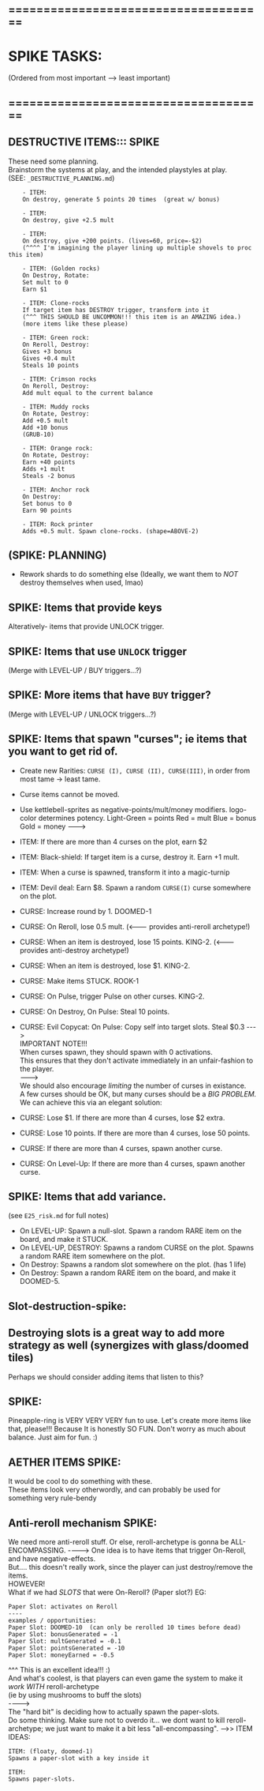 

## =====================================
# SPIKE TASKS:
(Ordered from most important --> least important)
## =====================================





## DESTRUCTIVE ITEMS::: SPIKE
These need some planning.  
Brainstorm the systems at play, and the intended playstyles at play.   
(SEE: `_DESTRUCTIVE_PLANNING.md`)  
```
    - ITEM:
    On destroy, generate 5 points 20 times  (great w/ bonus)

    - ITEM:
    On destroy, give +2.5 mult

    - ITEM:
    On destroy, give +200 points. (lives=60, price=-$2)
    (^^^^ I'm imagining the player lining up multiple shovels to proc this item)

    - ITEM: (Golden rocks)
    On Destroy, Rotate: 
    Set mult to 0
    Earn $1

    - ITEM: Clone-rocks
    If target item has DESTROY trigger, transform into it
    (^^^ THIS SHOULD BE UNCOMMON!!! this item is an AMAZING idea.)
    (more items like these please)

    - ITEM: Green rock:
    On Reroll, Destroy:
    Gives +3 bonus
    Gives +0.4 mult
    Steals 10 points

    - ITEM: Crimson rocks
    On Reroll, Destroy:
    Add mult equal to the current balance

    - ITEM: Muddy rocks
    On Rotate, Destroy:
    Add +0.5 mult
    Add +10 bonus
    (GRUB-10)

    - ITEM: Orange rock:
    On Rotate, Destroy:
    Earn +40 points
    Adds +1 mult
    Steals -2 bonus

    - ITEM: Anchor rock
    On Destroy:
    Set bonus to 0
    Earn 90 points

    - ITEM: Rock printer
    Adds +0.5 mult. Spawn clone-rocks. (shape=ABOVE-2)
```



## (SPIKE: PLANNING)
- Rework shards to do something else
(Ideally, we want them to *NOT* destroy themselves when used, lmao)




## SPIKE: Items that provide keys
Alteratively- items that provide UNLOCK trigger.

## SPIKE: Items that use `UNLOCK` trigger
(Merge with LEVEL-UP / BUY triggers...?)

## SPIKE: More items that have `BUY` trigger?
(Merge with LEVEL-UP / UNLOCK triggers...?)

## SPIKE: Items that spawn "curses"; ie items that you want to get rid of.
- Create new Rarities:  `CURSE (I), CURSE (II), CURSE(III)`, in order from most tame -> least tame.
- Curse items cannot be moved.
- Use kettlebell-sprites as negative-points/mult/money modifiers.
logo-color determines potency.
Light-Green = points
Red = mult
Blue = bonus
Gold = money
--->
- ITEM: If there are more than 4 curses on the plot, earn $2
- ITEM: Black-shield: If target item is a curse, destroy it. Earn +1 mult.
- ITEM: When a curse is spawned, transform it into a magic-turnip
- ITEM: Devil deal: Earn $8. Spawn a random `CURSE(I)` curse somewhere on the plot.

- CURSE: Increase round by 1. DOOMED-1
- CURSE: On Reroll, lose 0.5 mult. (<--- provides anti-reroll archetype!)
- CURSE: When an item is destroyed, lose 15 points. KING-2. (<--- provides anti-destroy archetype!)
- CURSE: When an item is destroyed, lose $1. KING-2.
- CURSE: Make items STUCK. ROOK-1
- CURSE: On Pulse, trigger Pulse on other curses. KING-2.
- CURSE: On Destroy, On Pulse: Steal 10 points.
- CURSE: Evil Copycat: On Pulse: Copy self into target slots. Steal $0.3
--->  
IMPORTANT NOTE!!!  
When curses spawn, they should spawn with 0 activations.   
This ensures that they don't activate immediately in an unfair-fashion to the player.  
--->  
We should also encourage *limiting* the number of curses in existance.  
A few curses should be OK, but many curses should be a *BIG PROBLEM.*  
We can achieve this via an elegant solution:
- CURSE: Lose $1. If there are more than 4 curses, lose $2 extra.
- CURSE: Lose 10 points. If there are more than 4 curses, lose 50 points.
- CURSE: If there are more than 4 curses, spawn another curse.
- CURSE: On Level-Up: If there are more than 4 curses, spawn another curse.




## SPIKE: Items that add variance.
(see `E25_risk.md` for full notes)
- On LEVEL-UP: Spawn a null-slot. Spawn a random RARE item on the board, and make it STUCK.
- On LEVEL-UP, DESTROY: Spawns a random CURSE on the plot. Spawns a random RARE item somewhere on the plot.
- On Destroy: Spawns a random slot somewhere on the plot. (has 1 life)
- On Destroy: Spawn a random RARE item on the board, and make it DOOMED-5.




## Slot-destruction-spike:
Destroying slots is a great way to add more strategy as well (synergizes with glass/doomed tiles)    
--   
Perhaps we should consider adding items that listen to this?



## SPIKE:
Pineapple-ring is VERY VERY VERY fun to use.
Let's create more items like that, please!!!
Because It is honestly SO FUN.
Don't worry as much about balance. Just aim for fun. :)




## AETHER ITEMS SPIKE:
It would be cool to do something with these.  
These items look very otherwordly, and can probably be used for something very rule-bendy



## Anti-reroll mechanism SPIKE:
We need more anti-reroll stuff. Or else, reroll-archetype is gonna be ALL-ENCOMPASSING.
---->
One idea is to have items that trigger On-Reroll, and have negative-effects.  
But.... this doesn't really work, since the player can just destroy/remove the items.  
HOWEVER!  
What if we had *SLOTS* that were On-Reroll?  (Paper slot?)
EG:
```
Paper Slot: activates on Reroll
----
examples / opportunities:
Paper Slot: DOOMED-10  (can only be rerolled 10 times before dead)
Paper Slot: bonusGenerated = -1
Paper Slot: multGenerated = -0.1
Paper Slot: pointsGenerated = -10
Paper Slot: moneyEarned = -0.5
```
^^^ This is an excellent idea!!! :)  
And what's coolest, is that players can even game the system to make it *work WITH* reroll-archetype  
(ie by using mushrooms to buff the slots)  
---->  
The "hard bit" is deciding how to actually spawn the paper-slots.  
Do some thinking.  Make sure not to overdo it... we dont want to kill reroll-archetype;
we just want to make it a bit less "all-encompassing".
-->> ITEM IDEAS:
```
ITEM: (floaty, doomed-1)
Spawns a paper-slot with a key inside it

ITEM:
Spawns paper-slots.
```

